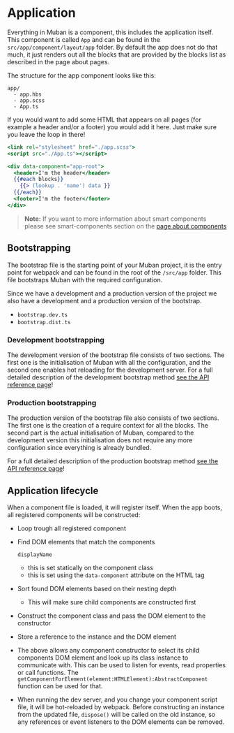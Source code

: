 # Application

Everything in Muban is a component, this includes the application itself. This component is called
`App` and can be found in the `src/app/component/layout/app` folder. By default the app does not do
that much, it just renders out all the blocks that are provided by the blocks list as described in
the page about pages.

The structure for the app component looks like this:

```
app/
  - app.hbs
  - app.scss
  - App.ts
```

If you would want to add some HTML that appears on all pages (for example a header and/or a footer)
you would add it here. Just make sure you leave the loop in there!

```handlebars
<link rel="stylesheet" href="./app.scss">
<script src="./App.ts"></script>

<div data-component="app-root">
  <header>I'm the header</header>
  {{#each blocks}}
    {{> (lookup . 'name') data }}
  {{/each}}
  <footer>I'm the footer</footer>
</div>
```

> **Note:** If you want to more information about smart components please see smart-components
> section on the [page about components](./03-component.md)

## Bootstrapping

The bootstrap file is the starting point of your Muban project, it is the entry point for webpack
and can be found in the root of the `/src/app` folder. This file bootstraps Muban with the required
configuration.

Since we have a development and a production version of the project we also have a development and a
production version of the bootstrap.

- `bootstrap.dev.ts`
- `bootstrap.dist.ts`

### Development bootstrapping

The development version of the bootstrap file consists of two sections. The first one is the
initialisation of Muban with all the configuration, and the second one enables hot reloading for the
development server. For a full detailed description of the development bootstrap method
[see the API reference page](./09-api-reference.md)!

### Production bootstrapping

The production version of the bootstrap file also consists of two sections. The first one is the
creation of a require context for all the blocks. The second part is the actual initialisation of
Muban, compared to the development version this initialisation does not require any more
configuration since everything is already bundled.

For a full detailed description of the production bootstrap method
[see the API reference page](./09-api-reference.md)!

## Application lifecycle

When a component file is loaded, it will register itself. When the app boots, all registered
components will be constructed:

- Loop trough all registered component

- Find DOM elements that match the components

  ```
  displayName
  ```

  - this is set statically on the component class
  - this is set using the `data-component` attribute on the HTML tag

- Sort found DOM elements based on their nesting depth

  - This will make sure child components are constructed first

- Construct the component class and pass the DOM element to the constructor

- Store a reference to the instance and the DOM element

- The above allows any component constructor to select its child components DOM element and look up
  its class instance to communicate with. This can be used to listen for events, read properties or
  call functions. The `getComponentForElement(element:HTMLElement):AbstractComponent` function can
  be used for that.

- When running the dev server, and you change your component script file, it will be hot-reloaded by
  webpack. Before constructing an instance from the updated file, `dispose()` will be called on the
  old instance, so any references or event listeners to the DOM elements can be removed.
